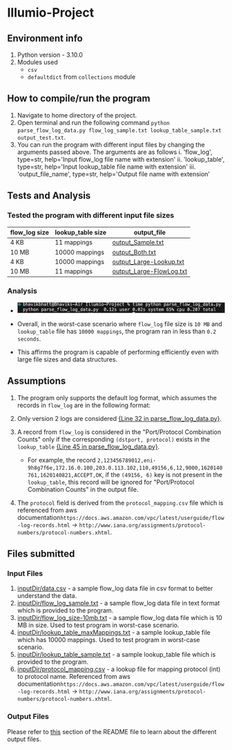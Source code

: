 # Illumio-Project

## Environment info

1. Python version - 3.10.0
2. Modules used 
    - `csv`
    - `defaultdict` from `collections` module

## How to compile/run the program

1. Navigate to home directory of the project.
2. Open terminal and run the following command `python parse_flow_log_data.py flow_log_sample.txt lookup_table_sample.txt output_test.txt`. 
3. You can run the program with different input files by changing the arguments passed above. The arguments are as follows
    i. 'flow_log', type=str, help='Input flow_log file name with extension'
    ii. 'lookup_table', type=str, help='Input lookup_table file name with extension'
    iii. 'output_file_name', type=str, help='Output file name with extension'

## Tests and Analysis

### Tested the program with different input file sizes

| flow_log size | lookup_table size | output_file |
|---------------|-------------------|-------------|
| 4 KB          | 11 mappings       |[output_Sample.txt](https://github.com/Bhavik-20/Illumio-Project/blob/main/outputDir/output_Sample.txt) |
| 10 MB         | 10000 mappings    |[output_Both.txt](https://github.com/Bhavik-20/Illumio-Project/blob/main/outputDir/output_Both.txt) |
| 4 KB          | 10000 mappings    |[output_Large-Lookup.txt](https://github.com/Bhavik-20/Illumio-Project/blob/main/outputDir/output_Large-Lookup.txt) |
| 10 MB         | 11 mappings       |[output_Large-FlowLog.txt](https://github.com/Bhavik-20/Illumio-Project/blob/main/outputDir/output_Large-FlowLog.txt) |

### Analysis

- ![Worst-case analysis](Readme-references/image.png)

- Overall, in the worst-case scenario where `flow_log` file size is `10 MB` and `lookup_table` file has `10000 mappings`, the program ran in less than `0.2 seconds`.

- This affirms the program is capable of performing efficiently even with large file sizes and data structures.

## Assumptions

1. The program only supports the default log format, which assumes the records in `flow_log` are in the following format:

2. Only version 2 logs are considered [{Line 32 in parse_flow_log_data.py}](https://github.com/Bhavik-20/Illumio-Project/blob/main/parse_flow_log_data.py#L32).

3. A record from `flow_log` is considered in the "Port/Protocol Combination Counts" only if the corresponding `(dstport, protocol)` exists in the `lookup_table`  [{Line 45 in parse_flow_log_data.py}](https://github.com/Bhavik-20/Illumio-Project/blob/main/parse_flow_log_data.py#L45).
    - For example, the record 
    `2,123456789012,eni-9h8g7f6e,172.16.0.100,203.0.113.102,110,49156,6,12,9000,1620140761,1620140821,ACCEPT,OK`, if the `(49156, 6)` key is not present in the `lookup_table`,
    this record will be ignored for "Port/Protocol Combination Counts" in the output file.

4. The `protocol` field is derived from the `protocol_mapping.csv` file which is referenced from aws documentation`https://docs.aws.amazon.com/vpc/latest/userguide/flow-log-records.html` -> `http://www.iana.org/assignments/protocol-numbers/protocol-numbers.xhtml`.

## Files submitted

### Input Files

1. [inputDir/data.csv](https://github.com/Bhavik-20/Illumio-Project/blob/main/inputDir/data.csv) - a sample flow_log data file in csv format to better understand the data.
2. [inputDir/flow_log_sample.txt](https://github.com/Bhavik-20/Illumio-Project/blob/main/inputDir/flow_log_sample.txt) - a sample flow_log data file in text format which is provided to the program.
3. [inputDir/flow_log_size-10mb.txt](https://github.com/Bhavik-20/Illumio-Project/blob/main/inputDir/flow_log_size-10mb.txt) - a sample flow_log data file which is 10 MB in size. Used to test program in worst-case scenario.
4. [inputDir/lookup_table_maxMappings.txt](https://github.com/Bhavik-20/Illumio-Project/blob/main/inputDir/lookup_table_maxMappings.txt) - a sample lookup_table file which has 10000 mappings. Used to test program in worst-case scenario.
5. [inputDir/lookup_table_sample.txt](https://github.com/Bhavik-20/Illumio-Project/blob/main/inputDir/lookup_table_sample.txt) - a sample lookup_table file which is provided to the program.
6. [inputDir/protocol_mapping.csv](https://github.com/Bhavik-20/Illumio-Project/blob/main/inputDir/protocol_mapping.csv) - a lookup file for mapping protocol (int) to protocol name. Referenced from aws documentation`https://docs.aws.amazon.com/vpc/latest/userguide/flow-log-records.html` -> `http://www.iana.org/assignments/protocol-numbers/protocol-numbers.xhtml`.

### Output Files

Please refer to [this](README.md#tested-the-program-with-different-input-file-sizes) section of the README file to learn about the different output files.